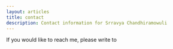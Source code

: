```yaml
---
layout: articles
title: contact
description: Contact information for Srravya Chandhiramowuli
---
```


<p>If you would like to reach me, please write to <script language="JavaScript">user = 'srravya.c';site = 'city.ac.uk';document.write('<a href=\"mailto:' + user + '@' + site + '\">');document.write(user + '@' + site + '</a>');</script> </p>

